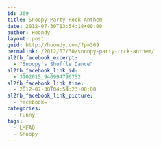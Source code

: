 ```yaml
---
id: 369
title: Snoopy Party Rock Anthem
date: 2012-07-30T13:54:18+00:00
author: Hoondy
layout: post
guid: http://hoondy.com/?p=369
permalink: /2012/07/30/snoopy-party-rock-anthem/
al2fb_facebook_excerpt:
  - "Snoopy's Shuffle Dance"
al2fb_facebook_link_id:
  - 3102615_940994796752
al2fb_facebook_link_time:
  - 2012-07-30T04:54:23+00:00
al2fb_facebook_link_picture:
  - facebook=
categories:
  - Funny
tags:
  - LMFAO
  - Snoopy
---
```

<span class="youtube"></span>

<div class="al2fb_like_button">
  <div id="fb-root">
  </div><fb:like href="http://hoondy.com/2012/07/30/snoopy-party-rock-anthem/" send="true" layout="standard" show_faces="true" share="true" width="450" action="like" font="arial" colorscheme="light" ref="AL2FB"></fb:like>
</div>